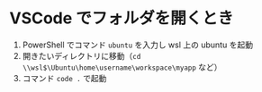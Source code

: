 # VSCode でフォルダを開くとき
1. PowerShell でコマンド `ubuntu` を入力し wsl 上の ubuntu を起動
2. 開きたいディレクトリに移動（`cd \\wsl$\Ubuntu\home\username\workspace\myapp` など）
3. コマンド `code .` で起動
